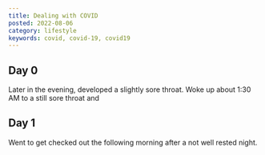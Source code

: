 ```yaml
---
title: Dealing with COVID
posted: 2022-08-06
category: lifestyle
keywords: covid, covid-19, covid19
---
```



## Day 0

Later in the evening, developed a slightly sore throat. Woke up about 1:30 AM to a still sore 
throat and 

## Day 1

Went to get checked out the following morning after a not well rested night. 
